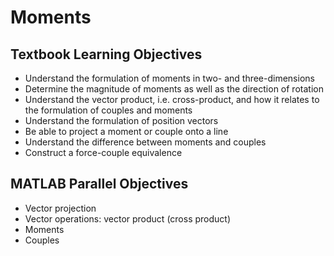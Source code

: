# Moments

## Textbook Learning Objectives

- Understand the formulation of moments in two- and three-dimensions
- Determine the magnitude of moments as well as the direction of rotation
- Understand the vector product, i.e. cross-product, and how it relates to the formulation of couples and moments
- Understand the formulation of position vectors
- Be able to project a moment or couple onto a line
- Understand the difference between moments and couples
- Construct a force-couple equivalence

## MATLAB Parallel Objectives

- Vector projection
- Vector operations: vector product (cross product)
- Moments
- Couples

